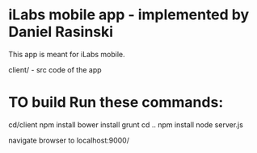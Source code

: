 #  iLabs mobile app - implemented by Daniel Rasinski

This app is meant for iLabs mobile.

client/ - src code of the app

# TO build Run these commands:


cd/client
npm install
bower install
grunt
cd ..
npm install
node server.js

navigate browser to localhost:9000/